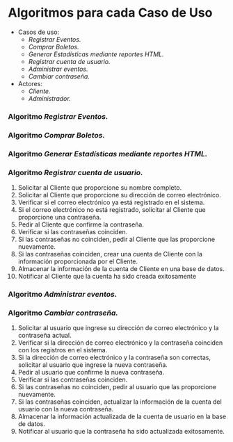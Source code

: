 # Algoritmos para cada Caso de Uso

- Casos de uso:
    - *Registrar Eventos.*
    - *Comprar Boletos.*
    - *Generar Estadísticas mediante reportes HTML.*
    - *Registrar cuenta de usuario.*
    - *Administrar eventos.*
    - *Cambiar contraseña.*
- Actores:
    - *Cliente.*
    - *Administrador.*

### Algoritmo *Registrar Eventos.*

### Algoritmo *Comprar Boletos.*

### Algoritmo *Generar Estadísticas mediante reportes HTML.*

### Algoritmo *Registrar cuenta de usuario.*

1.	Solicitar al Cliente que proporcione su nombre completo.
2.	Solicitar al Cliente que proporcione su dirección de correo electrónico.
3.	Verificar si el correo electrónico ya está registrado en el sistema.
4.	Si el correo electrónico no está registrado, solicitar al Cliente que proporcione una contraseña.
5.	Pedir al Cliente que confirme la contraseña.
6.	Verificar si las contraseñas coinciden.
7.	Si las contraseñas no coinciden, pedir al Cliente que las proporcione nuevamente.
8.	Si las contraseñas coinciden, crear una cuenta de Cliente con la información proporcionada por el Cliente.
9.	Almacenar la información de la cuenta de Cliente en una base de datos.
10.	Notificar al Cliente que la cuenta ha sido creada exitosamente

### Algoritmo *Administrar eventos.*

### Algoritmo *Cambiar contraseña.*
1.	Solicitar al usuario que ingrese su dirección de correo electrónico y la contraseña actual.
2.	Verificar si la dirección de correo electrónico y la contraseña coinciden con los registros en el sistema.
3.	Si la dirección de correo electrónico y la contraseña son correctas, solicitar al usuario que ingrese la nueva contraseña.
4.	Pedir al usuario que confirme la nueva contraseña.
5.	Verificar si las contraseñas coinciden.
6.	Si las contraseñas no coinciden, pedir al usuario que las proporcione nuevamente.
7.	Si las contraseñas coinciden, actualizar la información de la cuenta del usuario con la nueva contraseña.
8.	Almacenar la información actualizada de la cuenta de usuario en la base de datos.
9.	Notificar al usuario que la contraseña ha sido actualizada exitosamente.

